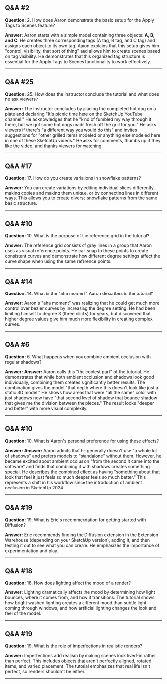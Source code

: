 
## Q&A #2

**Question:** 2. How does Aaron demonstrate the basic setup for the Apply Tags to Scenes feature?

**Answer:** Aaron starts with a simple model containing three objects: **A, B, and C**. He creates three corresponding tags (A tag, B tag, and C tag) and assigns each object to its own tag. Aaron explains that this setup gives him "control, visibility, that sort of thing" and allows him to create scenes based on tag visibility. He demonstrates that this organized tag structure is essential for the Apply Tags to Scenes functionality to work effectively.

---

## Q&A #25

**Question:** 25. How does the instructor conclude the tutorial and what does he ask viewers?

**Answer:** The instructor concludes by placing the completed hot dog on a plate and declaring "It's picnic time here on the SketchUp YouTube channel." He acknowledges that he "kind of fumbled my way through it there, but we got some hot dogs made fresh off the grill for you." He asks viewers if there's "a different way you would do this" and invites suggestions for "other grilled items modeled or anything else modeled here in one of these SketchUp videos." He asks for comments, thumbs up if they like the video, and thanks viewers for watching.

---

## Q&A #17

**Question:** 17. How do you create variations in snowflake patterns?

**Answer:** You can create variations by editing individual slices differently, making copies and making them unique, or by connecting lines in different ways. This allows you to create diverse snowflake patterns from the same basic structure.

---

## Q&A #10

**Question:** 10. What is the purpose of the reference grid in the tutorial?

**Answer:** The reference grid consists of gray lines in a group that Aaron uses as visual reference points. He can snap to these points to create consistent curves and demonstrate how different degree settings affect the curve shape when using the same reference points.

---

## Q&A #14

**Question:** 14. What is the "aha moment" Aaron describes in the tutorial?

**Answer:** Aaron's "aha moment" was realizing that he could get much more control over bezier curves by increasing the degree setting. He had been limiting himself to degree 3 (three clicks) for years, but discovered that higher degree values give him much more flexibility in creating complex curves.

---

## Q&A #6

**Question:** 6. What happens when you combine ambient occlusion with regular shadows?

**Answer:** **Answer:** Aaron calls this "the coolest part" of the tutorial. He demonstrates that while both ambient occlusion and shadows look good individually, combining them creates significantly better results. The combination gives the model "that depth where this doesn't look like just a static 3D model." He shows how areas that were "all the same" color with just shadows now have "that second level of shadow that bounce shadow that gives me the division between the pieces." The result looks "deeper and better" with more visual complexity.

---

## Q&A #10

**Question:** 10. What is Aaron's personal preference for using these effects?

**Answer:** **Answer:** Aaron admits that he generally doesn't use "a whole lot of shadows" and prefers models to "standalone" without them. However, he became excited about ambient occlusion "from the second it came into the software" and finds that combining it with shadows creates something special. He describes the combined effect as having "something about that look that feel it just feels so much deeper feels so much better." This represents a shift in his workflow since the introduction of ambient occlusion in SketchUp 2024.

---

## Q&A #19

**Question:** 19. What is Eric's recommendation for getting started with Diffusion?

**Answer:** Eric recommends finding the Diffusion extension in the Extension Warehouse (depending on your SketchUp version), adding it, and then testing it out to see what you can create. He emphasizes the importance of experimentation and play.

---

## Q&A #18

**Question:** 18. How does lighting affect the mood of a render?

**Answer:** Lighting dramatically affects the mood by determining how light bounces, where it comes from, and how it transitions. The tutorial shows how bright washed lighting creates a different mood than subtle light coming through windows, and how artificial lighting changes the look and feel of the model.

---

## Q&A #19

**Question:** 19. What is the role of imperfections in realistic renders?

**Answer:** Imperfections add realism by making scenes look lived-in rather than perfect. This includes objects that aren't perfectly aligned, rotated items, and varied placement. The tutorial emphasizes that real life isn't perfect, so renders shouldn't be either.

---
